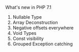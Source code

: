 What's new in PHP 7.1

1. Nullable Type
2. Array Deconstruction
3. Negative offsets everywhere
4. Void Types
5. Const visibility
6. Grouped Exception catching